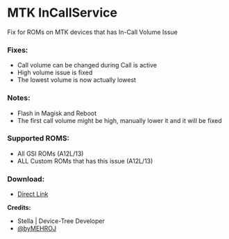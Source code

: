 # MTK InCallService
Fix for ROMs on MTK devices that has In-Call Volume Issue

### Fixes:
- Call volume can be changed during Call is active
- High volume issue is fixed
- The lowest volume is now actually lowest

### Notes:
- Flash in Magisk and Reboot
- The first call volume might be high, manually lower it and it will be fixed

### Supported ROMS:
- All GSI ROMs (A12L/13)
- ALL Custom ROMs that has this issue (A12L/13)

### Download:
- [Direct Link](https://www.pling.com/p/1952657/)

**Credits:**
- Stella | Device-Tree Developer
- [@byMEHROJ](https://t.me/byMehroj)
